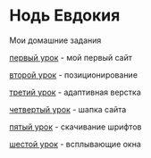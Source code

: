 # Нодь Евдокия 
Мои домашние задания

[первый урок](https://evdokia23.github.io/1_vebsite/) - мой первый сайт

[второй урок](https://evdokia23.github.io/pozicionirovanie/site.html) - позиционирование

[третий урок](https://evdokia23.github.io/homework13/homework13.html) - адаптивная верстка

[четвертый урок](Evdokia23.github.io/homework17/project.html) - шапка сайта 

[пятый урок](https://github.com/Evdokia23/Evdokia23.github.io/blob/gh-pages/%D0%90%D0%A0%D0%A5%D0%98%D0%92%20%D0%A1%20%D0%94%D0%97%20(14%20%D0%A3%D0%A0%D0%9E%D0%9A)/index.html) - скачивание шрифтов

[шестой урок](https://github.com/Evdokia23/Evdokia23.github.io/tree/gh-pages/lesson_modul) - всплывающие окна
